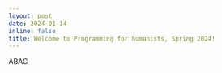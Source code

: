 ```yaml
---
layout: post
date: 2024-01-14
inline: false
title: Welcome to Programming for humanists, Spring 2024!
---
```

ABAC
